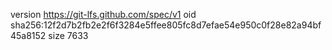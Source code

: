 version https://git-lfs.github.com/spec/v1
oid sha256:12f2d7b2fb2e2f6f3284e5ffee805fc8d7efae54e950c0f28e82a94bf45a8152
size 7633
